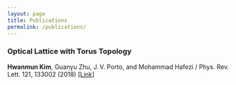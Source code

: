 ```yaml
---
layout: page
title: Publications
permalink: /publications/
---
```


### Optical Lattice with Torus Topology
__Hwanmun Kim__, Guanyu Zhu, J. V. Porto, and Mohammad Hafezi / Phys. Rev. Lett. 121, 133002 (2018) [[Link]](https://journals.aps.org/prl/abstract/10.1103/PhysRevLett.121.133002)
